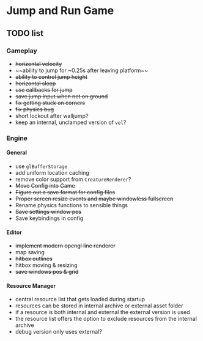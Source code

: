 # Jump and Run Game
## TODO list
### Gameplay
* ~~horizontal velocity~~
* ~~ability to jump for ~0.25s after leaving platform~~
* ~~ability to control jump height~~
* ~~horizontal sleep~~
* ~~use callbacks for jump~~
* ~~save jump input when not on ground~~
* ~~fix getting stuck on corners~~
* ~~fix physics bug~~
* short lockout after walljump?
* keep an internal, unclamped version of `vel`?

### Engine
#### General
* use `glBufferStorage`
* add uniform location caching
* remove color support from `CreatureRenderer`?
* ~~Move Config into Game~~
* ~~Figure out a save format for config files~~
* ~~Proper screen resize events and maybe windowless fullscreen~~
* Rename physics functions to sensible things
* ~~Save settings window pos~~
* Save keybindings in config

#### Editor
* ~~implement modern opengl line renderer~~
* map saving
* ~~hitbox outlines~~
* hitbox moving & resizing
* ~~save windows pos & grid~~

#### Resource Manager
* central resource list that gets loaded during startup
* resources can be stored in internal archive or external asset folder
* if a resource is both internal and external the external version is used
* the resource list offers the option to exclude resources from the internal archive
* debug version only uses external?